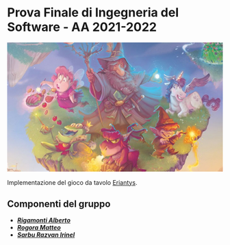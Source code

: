# Prova Finale di Ingegneria del Software - AA 2021-2022
![Eriantys](src/main/resources/Graphical_Assets/eriantys.jpg)

Implementazione del gioco da tavolo [Eriantys](https://www.craniocreations.it/prodotto/eriantys/).

## Componenti del gruppo
- [_**Rigamonti Alberto**_](https://github.com/Alberto1Rigamonti)
- [_**Rogora Matteo**_](https://github.com/teo3300)
- [_**Sarbu Razvan Irinel**_](https://github.com/irinel-sarbu)
